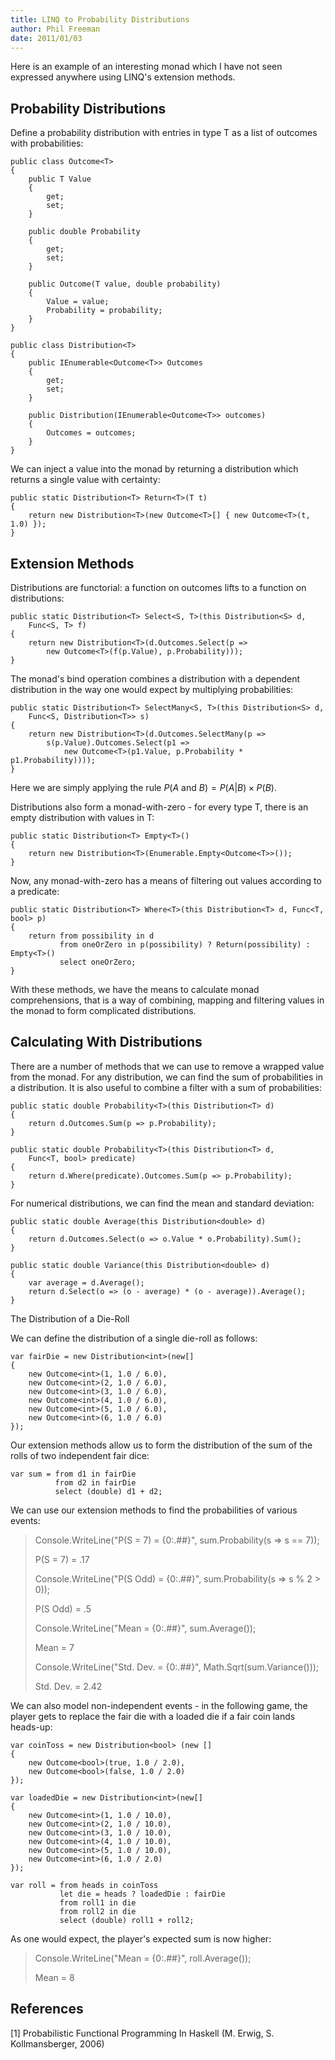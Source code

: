 ```yaml
---
title: LINQ to Probability Distributions
author: Phil Freeman
date: 2011/01/03
---
```


Here is an example of an interesting monad which I have not seen expressed anywhere using LINQ\'s extension methods.

## Probability Distributions

Define a probability distribution with entries in type T as a list of outcomes with probabilities:

    public class Outcome<T>
    {
        public T Value
        {
            get;
            set;
        }

        public double Probability
        {
            get;
            set;
        }

        public Outcome(T value, double probability)
        {
            Value = value;
            Probability = probability;
        }
    }

    public class Distribution<T>
    {
        public IEnumerable<Outcome<T>> Outcomes
        {
            get;
            set;
        }

        public Distribution(IEnumerable<Outcome<T>> outcomes)
        {
            Outcomes = outcomes;
        }
    }

We can inject a value into the monad by returning a distribution which returns a single value with certainty:

    public static Distribution<T> Return<T>(T t)
    {
        return new Distribution<T>(new Outcome<T>[] { new Outcome<T>(t, 1.0) });
    }

## Extension Methods

Distributions are functorial: a function on outcomes lifts to a function on distributions:

    public static Distribution<T> Select<S, T>(this Distribution<S> d,
        Func<S, T> f)
    {
        return new Distribution<T>(d.Outcomes.Select(p =>
            new Outcome<T>(f(p.Value), p.Probability)));
    }

The monad\'s bind operation combines a distribution with a dependent distribution in the way one would expect by multiplying probabilities:

    public static Distribution<T> SelectMany<S, T>(this Distribution<S> d,
        Func<S, Distribution<T>> s)
    {
        return new Distribution<T>(d.Outcomes.SelectMany(p =>
            s(p.Value).Outcomes.Select(p1 =>
                new Outcome<T>(p1.Value, p.Probability * p1.Probability))));
    }

Here we are simply applying the rule $P(A \text{ and } B) = P(A | B) \times P(B)$.

Distributions also form a monad-with-zero - for every type T, there is an empty distribution with values in T:

    public static Distribution<T> Empty<T>()
    {
        return new Distribution<T>(Enumerable.Empty<Outcome<T>>());
    }

Now, any monad-with-zero has a means of filtering out values according to a predicate:

    public static Distribution<T> Where<T>(this Distribution<T> d, Func<T, bool> p)
    {
        return from possibility in d
               from oneOrZero in p(possibility) ? Return(possibility) : Empty<T>()
               select oneOrZero;
    }

With these methods, we have the means to calculate monad comprehensions, that is a way of combining, mapping and filtering values in the monad to form complicated distributions.

## Calculating With Distributions

There are a number of methods that we can use to remove a wrapped value from the monad. For any distribution, we can find the sum of probabilities in a distribution. It is also useful to combine a filter with a sum of probabilities:

    public static double Probability<T>(this Distribution<T> d)
    {
        return d.Outcomes.Sum(p => p.Probability);
    }

    public static double Probability<T>(this Distribution<T> d,
        Func<T, bool> predicate)
    {
        return d.Where(predicate).Outcomes.Sum(p => p.Probability);
    }

For numerical distributions, we can find the mean and standard deviation:

    public static double Average(this Distribution<double> d)
    {
        return d.Outcomes.Select(o => o.Value * o.Probability).Sum();
    }

    public static double Variance(this Distribution<double> d)
    {
        var average = d.Average();
        return d.Select(o => (o - average) * (o - average)).Average();
    }

The Distribution of a Die-Roll

We can define the distribution of a single die-roll as follows:

    var fairDie = new Distribution<int>(new[]
    {
        new Outcome<int>(1, 1.0 / 6.0),
        new Outcome<int>(2, 1.0 / 6.0),
        new Outcome<int>(3, 1.0 / 6.0),
        new Outcome<int>(4, 1.0 / 6.0),
        new Outcome<int>(5, 1.0 / 6.0),
        new Outcome<int>(6, 1.0 / 6.0)
    });

Our extension methods allow us to form the distribution of the sum of the rolls of two independent fair dice:

    var sum = from d1 in fairDie
              from d2 in fairDie
              select (double) d1 + d2;

We can use our extension methods to find the probabilities of various events:

> Console.WriteLine("P(S = 7) = {0:.##}", sum.Probability(s => s == 7));
> 
> P(S = 7) = .17
> 
> Console.WriteLine("P(S Odd) = {0:.##}", sum.Probability(s => s % 2 > 0));
> 
> P(S Odd) = .5
> 
> Console.WriteLine("Mean = {0:.##}", sum.Average());
> 
> Mean = 7
> 
> Console.WriteLine("Std. Dev. = {0:.##}", Math.Sqrt(sum.Variance()));
> 
> Std. Dev. = 2.42

We can also model non-independent events - in the following game, the player gets to replace the fair die with a loaded die if a fair coin lands heads-up:

    var coinToss = new Distribution<bool> (new []
    {
        new Outcome<bool>(true, 1.0 / 2.0),
        new Outcome<bool>(false, 1.0 / 2.0)
    });

    var loadedDie = new Distribution<int>(new[]
    {
        new Outcome<int>(1, 1.0 / 10.0),
        new Outcome<int>(2, 1.0 / 10.0),
        new Outcome<int>(3, 1.0 / 10.0),
        new Outcome<int>(4, 1.0 / 10.0),
        new Outcome<int>(5, 1.0 / 10.0),
        new Outcome<int>(6, 1.0 / 2.0)
    });

    var roll = from heads in coinToss
               let die = heads ? loadedDie : fairDie
               from roll1 in die
               from roll2 in die
               select (double) roll1 + roll2;

As one would expect, the player\'s expected sum is now higher:

> Console.WriteLine("Mean = {0:.##}", roll.Average());
> 
> Mean = 8

## References

[1] Probabilistic Functional Programming In Haskell (M. Erwig, S. Kollmansberger, 2006)
